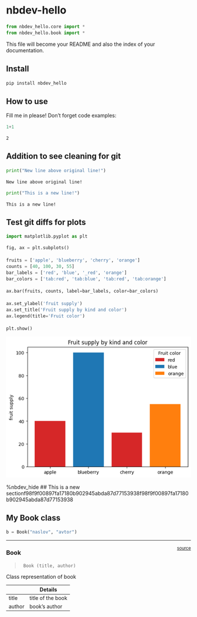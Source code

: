 nbdev-hello
================

<!-- WARNING: THIS FILE WAS AUTOGENERATED! DO NOT EDIT! -->

``` python
from nbdev_hello.core import *
from nbdev_hello.book import *
```

This file will become your README and also the index of your
documentation.

## Install

``` sh
pip install nbdev_hello
```

## How to use

Fill me in please! Don’t forget code examples:

``` python
1+1
```

    2

## Addition to see cleaning for git

``` python
print("New line above original line!")
```

    New line above original line!

``` python
print("This is a new line!")
```

    This is a new line!

## Test git diffs for plots

``` python
import matplotlib.pyplot as plt
```

``` python
fig, ax = plt.subplots()

fruits = ['apple', 'blueberry', 'cherry', 'orange']
counts = [40, 100, 30, 55]
bar_labels = ['red', 'blue', '_red', 'orange']
bar_colors = ['tab:red', 'tab:blue', 'tab:red', 'tab:orange']

ax.bar(fruits, counts, label=bar_labels, color=bar_colors)

ax.set_ylabel('fruit supply')
ax.set_title('Fruit supply by kind and color')
ax.legend(title='Fruit color')

plt.show()
```

![](index_files/figure-commonmark/cell-7-output-1.png)

%nbdev_hide \## This is a new
sectionf98f9f00897fa17180b902945abda87d77153938f98f9f00897fa17180b902945abda87d77153938

## My Book class

``` python
b = Book("naslov", "avtor")
```

------------------------------------------------------------------------

<a
href="https://github.com/anasbraj/nbdev-hello/blob/main/nbdev_hello/book.py#LNone"
target="_blank" style="float:right; font-size:smaller">source</a>

### Book

>      Book (title, author)

Class representation of book

|        | **Details**       |
|--------|-------------------|
| title  | title of the book |
| author | book’s author     |
